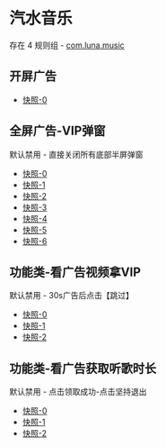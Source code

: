# 汽水音乐

存在 4 规则组 - [com.luna.music](/src/apps/com.luna.music.ts)

## 开屏广告

- [快照-0](https://i.gkd.li/i/14232395)

## 全屏广告-VIP弹窗

默认禁用 - 直接关闭所有底部半屏弹窗

- [快照-0](https://i.gkd.li/i/13533795)
- [快照-1](https://i.gkd.li/i/13533797)
- [快照-2](https://i.gkd.li/i/13613296)
- [快照-3](https://i.gkd.li/i/13613498)
- [快照-4](https://i.gkd.li/i/13613850)
- [快照-5](https://i.gkd.li/i/13660652)
- [快照-6](https://i.gkd.li/i/13674376)

## 功能类-看广告视频拿VIP

默认禁用 - 30s广告后点击【跳过】

- [快照-0](https://i.gkd.li/i/13611006)
- [快照-1](https://i.gkd.li/i/13613085)
- [快照-2](https://i.gkd.li/i/13613184)

## 功能类-看广告获取听歌时长

默认禁用 - 点击领取成功-点击坚持退出

- [快照-0](https://i.gkd.li/i/13945430)
- [快照-1](https://i.gkd.li/i/14391733)
- [快照-2](https://i.gkd.li/i/13945459)
